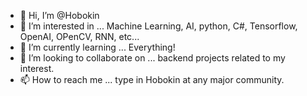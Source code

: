 - 👋 Hi, I’m @Hobokin
- 👀 I’m interested in ... Machine Learning, AI, python, C#, Tensorflow,  OpenAI, OPenCV, RNN, etc...
- 🌱 I’m currently learning ... Everything!
- 💞️ I’m looking to collaborate on ... backend projects related to my interest.
- 📫 How to reach me ... type in Hobokin at any major community.

<!---
Hobokin/Hobokin is a ✨ special ✨ repository because its `README.md` (this file) appears on your GitHub profile.
You can click the Preview link to take a look at your changes.
--->
